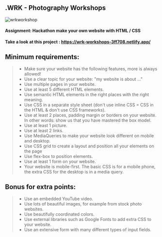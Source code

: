 ## .WRK - Photography Workshops

![wrkworkshop](https://user-images.githubusercontent.com/72910410/110693004-42053c80-81e7-11eb-82d7-ce53b4675d12.jpg)

#### **Assignment: Hackathon make your own website with HTML / CSS**

#### **Take a look at this project : https://wrk-workshops-3ff708.netlify.app/**


## Minimum requirements:


>- Make sure your website has the following features, more is always allowed!
>- Use a clear topic for your website: "my website is about ..."
>- Use multiple pages in your website.
>- Use at least 5 different HTML elements.
>- Use semantic HTML elements in the right places with the right meaning.
>- Use CSS in a separate style sheet (don't use inline CSS = CSS in the HTML & don't use CSS frameworks).
>- Use at least 2 places, padding margin or borders on your website. In other words: show us that you have mastered the box model.
>- Use at least 1 picture.
>- Use at least 2 links.
>- Use MediaQueries to make your website look different on mobile and desktop.
>- Use CSS grid to create a layout and position all your elements on the page
>- Use flex-box to position elements.
>- Use at least 1 form on your website.
>- Your website is mobile-first. The basic CSS is for a mobile phone, the extra CSS for the desktop is in a media query.



## Bonus for extra points:
>- Use an embedded YouTube video.
>- Use lots of beautiful images, for example from stock photo websites.
>- Use beautifully coordinated colors.
>- Use external libraries such as Google Fonts to add extra CSS to your website.
>- Use an extensive form with many different types of input fields.
